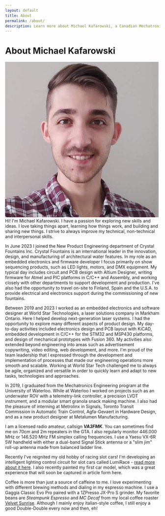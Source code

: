 ```yaml
---
layout: default
title: About
permalink: /about/
description: Learn more about Michael Kafarowski, a Canadian Mechatronics and Embedded Systems Developer
---
```


# About Michael Kafarowski
<img class="profilePhoto largepic imgwborder" src="/assets/img/site/me.jpg" alt="me">
Hi! I'm Michael Kafarowski. I have a passion for exploring new skills and ideas. I love taking things apart, learning how things work, and building and sharing new things. I strive to always improve my technical, non-technical and interpersonal skills.

In June 2023 I joined the New Product Engineering department of Crystal Fountains Inc. Crystal Fountains is an international leader in the innovation, design, and manufacturing of architectural water features. In my role as an embedded electronics and firmware developer I focus primarily on show sequencing products, such as LED lights, motors, and DMX equipment. My typical day includes circuit and PCB design with Altium Designer, writing firmware for Atmel and PIC platforms in C/C++ and Assembly, and working closely with other departments to support development and production. I've also had the opportunity to travel on-site to Finland, Spain and the U.S.A. to provide electrical and electronics support during the commissioning of new fountains. 

Between 2019 and 2023 I worked as an embedded electronics and software designer at World Star Technologies, a laser solutions company in Markham Ontario. Here I helped develop next-generation laser systems. I had the opportunity to explore many different aspects of product design. My day-to-day activities included electronics design and PCB layout with KiCAD, embedded development in C/C++ for the STM32 and MSP430 platforms, and design of mechanical prototypes with Fusion 360. My activities also extended beyond engineering into areas such as advertisement copywriting, video editing, web development, and more. I'm proud of the team leadership that I expressed through the development and implementation of processes that made our engineering operations more smooth and scalable. Working at World Star Tech challenged me to always be agile, organized and versatile in order to quickly learn and adapt to new tasks, technologies and approaches.

In 2019, I graduated from the Mechatronics Engineering program at the University of Waterloo. While at Waterloo I worked on projects such as an underwater ROV with a telemetry-link controller, a precision LVDT instrument, and a modular smart granola snack making machine. I also had the pleasure of interning at Metrolinx in Signals, Toronto Transit Commission in Automatic Train Control, Agfa-Gevaert in Hardware Design, and as a new product designer at Metalumen Manufacturing.

I am a licensed radio amateur, callsign ***VA3FMK***. You can sometimes find me on 70cm and 2m repeaters in the GTA. I also regularly monitor 446.000 MHz or 146.520 MHz FM simplex calling frequencies. I use a Yaesu VX-6R 5W handheld with either a dual-band Signal Stick antenna or a "slim jim" roll-up antenna made from balanced ladder line.

Recently I've reignited my old hobby of racing slot cars! I'm developing an intelligent lighting control circuit for slot cars called LumiRace - [read more about it here](/projects/lumirace/). I also recently painted my first car model, which was a great experience that will soon be captured in article form here.

Coffee is more than just a source of caffeine to me. I love experimenting with different brewing methods and dialing in my espresso machine. I use a Gaggia Classic Evo Pro paired with a 1ZPresso JX-Pro S grinder. My favorite beans are *Steampunk Espresso* and *MC Decaf* from my local coffee roaster [Velvet Sunrise](https://velvetsunrise.ca/). Although I mainly enjoy italian-style coffee, I still enjoy a good Double-Double every now and then, eh!

